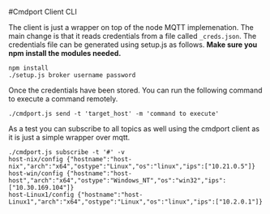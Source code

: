 #Cmdport Client CLI

The client is just a wrapper on top of the node MQTT implemenation. The main change is that it reads credentials from a file called `_creds.json`. 
The credentials file can be generated using setup.js as follows. **Make sure you npm install the modules needed.**

```
npm install
./setup.js broker username password
```

Once the credentials have been stored. You can run the following command to execute a command remotely. 

```
./cmdport.js send -t 'target_host' -m 'command to execute' 
```

As a test you can subscribe to all topics as well using the cmdport client as it is just a simple wrapper over mqtt. 

```
./cmdport.js subscribe -t '#' -v
host-nix/config {"hostname":"host-nix","arch":"x64","ostype":"Linux","os":"linux","ips":["10.21.0.5"]}
host-win/config {"hostname":"host-host","arch":"x64","ostype":"Windows_NT","os":"win32","ips":["10.30.169.104"]}
host-Linux1/config {"hostname":"host-Linux1","arch":"x64","ostype":"Linux","os":"linux","ips":["10.2.0.1"]}
```